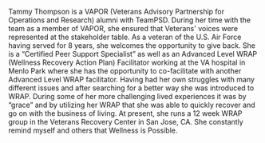 Tammy Thompson is a VAPOR (Veterans Advisory Partnership for Operations and Research) alumni with TeamPSD. During her time with the team as a member of VAPOR, she ensured that Veterans' voices were represented at the stakeholder table. As a veteran of the U.S. Air Force having served for 8 years, she welcomes the opportunity to give back.  She is a “Certified Peer Support Specialist” as well as an Advanced Level WRAP (Wellness Recovery Action Plan) Facilitator working at the VA hospital in Menlo Park where she has the opportunity to co-facilitate with another Advanced Level WRAP facilitator. Having had her own struggles with many different issues and after searching for a better way she was introduced to WRAP. During some of her more challenging lived experiences it was by “grace” and by utilizing her WRAP that she was able to quickly recover and go on with the business of living. At present, she runs a 12 week WRAP group in the Veterans Recovery Center in San Jose, CA. She constantly remind myself and others that Wellness is Possible. 
